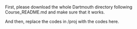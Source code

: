 First, please download the whole Dartmouth directory following Course_README.md and make sure that it works.

And then, replace the codes in /proj with the codes here.